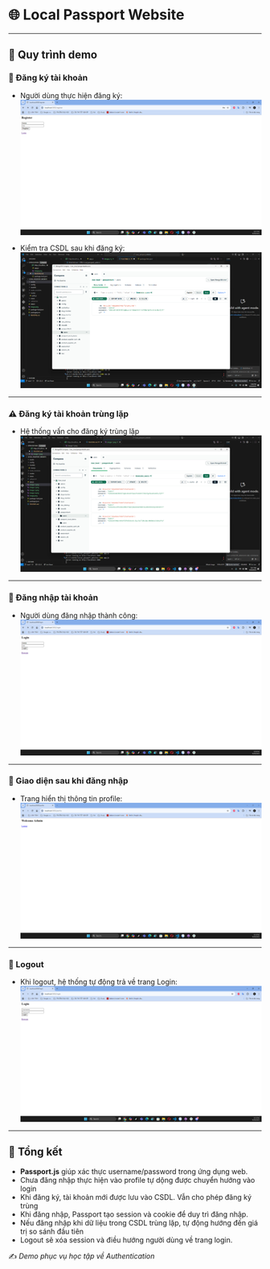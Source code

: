 # 🌐 Local Passport Website

---

## 📑 Quy trình demo

### 📝 Đăng ký tài khoản
- Người dùng thực hiện đăng ký:  
  ![Register](assets/image.png)

- Kiểm tra CSDL sau khi đăng ký:  
  ![Show CSDL](assets/image-1.png)

---

### ⚠️ Đăng ký tài khoản trùng lặp
- Hệ thống vấn cho đăng ký trùng lặp
  ![Show CSDL bị trùng lặp tài khoản](assets/image-5.png)

---

### 🔐 Đăng nhập tài khoản
- Người dùng đăng nhập thành công:  
  ![Login](assets/image-2.png)

---

### 👤 Giao diện sau khi đăng nhập
- Trang hiển thị thông tin profile:  
  ![Profile](assets/image-3.png)

---

### 🚪 Logout
- Khi logout, hệ thống tự động trả về trang Login:  
  ![Logout](assets/image-4.png)

---

## 📌 Tổng kết
- **Passport.js** giúp xác thực username/password trong ứng dụng web.  
- Chưa đăng nhập thực hiện vào profile tự dộng được chuyển hướng vào login
- Khi đăng ký, tài khoản mới được lưu vào CSDL. Vẫn cho phép đăng ký trùng
- Khi đăng nhập, Passport tạo session và cookie để duy trì đăng nhập.  
- Nếu đăng nhập khi dữ liệu trong CSDL trùng lặp, tự động hướng đến giá trị so sánh đầu tiên
- Logout sẽ xóa session và điều hướng người dùng về trang login.  

✍️ *Demo phục vụ học tập về Authentication*
